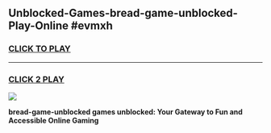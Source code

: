 
## Unblocked-Games-bread-game-unblocked-Play-Online #evmxh
<h3>
<a href="https://news.freeplayer.one?title=bread-game-unblocked&ref=3">CLICK TO PLAY</a></h3>
<hr>

<h3>
<a href="https://news.freeplayer.one?title=bread-game-unblocked&ref=3">CLICK 2 PLAY</a>
  
</h3>

<a href="https://news.freeplayer.one?title=bread-game-unblocked&ref=3"><img src="https://clearcache.store/games.png"></a>


**bread-game-unblocked games unblocked: Your Gateway to Fun and Accessible Online Gaming**
